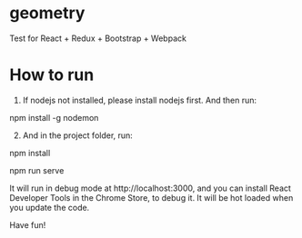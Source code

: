 # geometry
Test for React + Redux + Bootstrap + Webpack

# How to run
1. If nodejs not installed, please install nodejs first. And then run:

npm install -g nodemon

2. And in the project folder, run:

npm install

npm run serve

It will run in debug mode at http://localhost:3000, and you can install React Developer Tools in the Chrome Store, to debug it.
It will be hot loaded when you update the code.

Have fun!
